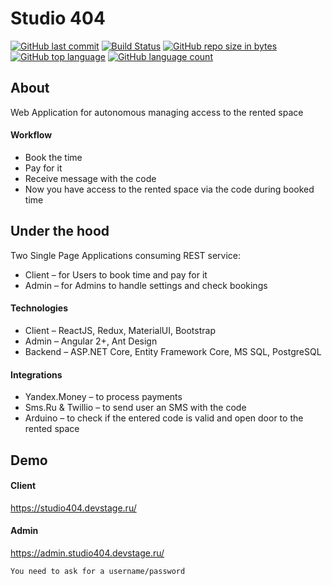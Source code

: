 # Studio 404
[![GitHub last commit](https://img.shields.io/github/last-commit/gerrkoff/studio404.svg)](https://github.com/gerrkoff/studio404/)
[![Build Status](http://devstage.ru:6699/buildStatus/icon?job=studio404)](https://github.com/gerrkoff/studio404/)
[![GitHub repo size in bytes](https://img.shields.io/github/repo-size/gerrkoff/studio404.svg)](https://github.com/gerrkoff/studio404/)
[![GitHub top language](https://img.shields.io/github/languages/top/gerrkoff/studio404.svg)](https://github.com/gerrkoff/studio404/)
[![GitHub language count](https://img.shields.io/github/languages/count/gerrkoff/studio404.svg)](https://github.com/gerrkoff/studio404/)

## About
Web Application for autonomous managing access to the rented space
#### Workflow
- Book the time
- Pay for it
- Receive message with the code
- Now you have access to the rented space via the code during booked time

## Under the hood
Two Single Page Applications consuming REST service:
- Client – for Users to book time and pay for it
- Admin – for Admins to handle settings and check bookings

#### Technologies
- Client – ReactJS, Redux, MaterialUI, Bootstrap
- Admin – Angular 2+, Ant Design
- Backend – ASP.NET Core, Entity Framework Core, MS SQL, PostgreSQL

#### Integrations
- Yandex.Money – to process payments
- Sms.Ru & Twillio – to send user an SMS with the code
- Arduino – to check if the entered code is valid and open door to the rented space

## Demo
#### Client
https://studio404.devstage.ru/
#### Admin
https://admin.studio404.devstage.ru/
```
You need to ask for a username/password
```
